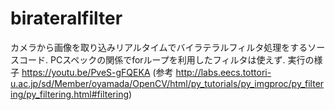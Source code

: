 # birateralfilter
カメラから画像を取り込みリアルタイムでバイラテラルフィルタ処理をするソースコード.
PCスペックの関係でforループを利用したフィルタは使えず.
実行の様子 https://youtu.be/PveS-gFQEKA
(参考 http://labs.eecs.tottori-u.ac.jp/sd/Member/oyamada/OpenCV/html/py_tutorials/py_imgproc/py_filtering/py_filtering.html#filtering)
